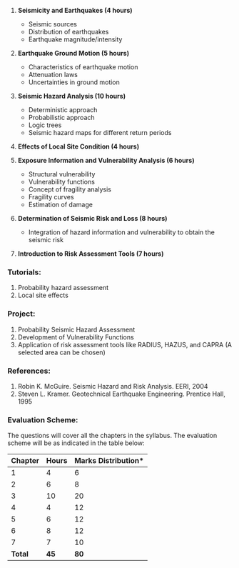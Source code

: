 1. **Seismicity and Earthquakes (4 hours)**
   - Seismic sources
   - Distribution of earthquakes
   - Earthquake magnitude/intensity

2. **Earthquake Ground Motion (5 hours)**
   - Characteristics of earthquake motion
   - Attenuation laws
   - Uncertainties in ground motion

3. **Seismic Hazard Analysis (10 hours)**
   - Deterministic approach
   - Probabilistic approach
   - Logic trees
   - Seismic hazard maps for different return periods

4. **Effects of Local Site Condition (4 hours)**

5. **Exposure Information and Vulnerability Analysis (6 hours)**
   - Structural vulnerability
   - Vulnerability functions
   - Concept of fragility analysis
   - Fragility curves
   - Estimation of damage

6. **Determination of Seismic Risk and Loss (8 hours)**
   - Integration of hazard information and vulnerability to obtain the seismic risk

7. **Introduction to Risk Assessment Tools (7 hours)**

### Tutorials:

1. Probability hazard assessment
2. Local site effects

### Project:

1. Probability Seismic Hazard Assessment
2. Development of Vulnerability Functions
3. Application of risk assessment tools like RADIUS, HAZUS, and CAPRA (A selected area can be chosen)

### References:

1. Robin K. McGuire. Seismic Hazard and Risk Analysis. EERI, 2004
2. Steven L. Kramer. Geotechnical Earthquake Engineering. Prentice Hall, 1995

### Evaluation Scheme:

The questions will cover all the chapters in the syllabus. The evaluation scheme will be as indicated in the table below:

| Chapter   | Hours  | Marks Distribution* |
| --------- | ------ | ------------------- |
| 1         | 4      | 6                   |
| 2         | 6      | 8                   |
| 3         | 10     | 20                  |
| 4         | 4      | 12                  |
| 5         | 6      | 12                  |
| 6         | 8      | 12                  |
| 7         | 7      | 10                  |
| **Total** | **45** | **80**              |

